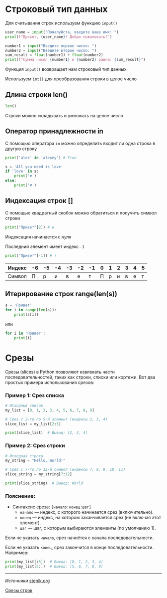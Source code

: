 # Строковый тип данных

Для считывания строк используем функцию `input()`

```python
user_name = input("Пожалуйста, введите ваше имя: ")
print(f"Привет, {user_name}! Добро пожаловать!")
```

```python
number1 = input("Введите первое число: ")
number2 = input("Введите второе число: ")
sum_result = float(number1) + float(number2)
print(f"Сумма чисел {number1} и {number2} равна: {sum_result}")
```

Функция `input()` возвращает нам строковый тип данных

Используем `int()` для преобразования строки в целое число 

## Длина строки len()

```python
len()
```

Строки можно складывать и умножать на целое число

## Оператор принадлежности in

С помощью оператора `in` можно определить входит ли одна строка в другую строку

```python
print('alex' in 'alexey') # True
```

```python
s = 'All you need is love'
if 'love' in s:
    print('❤️')
else:
    print('💔')
```

## Индексация строк []

С помощью квадратный скобок можно обратиться и получить символ строки

```python
print("Привет"[2]) # и
```

Индексация начинается с *нуля*

Последний элемент имеет индекс `-1`

```python
print("Привет"[-1]) # т
```

| Индекс | -6 | -5 | -4 | -3 | -2 | -1 | 0 | 1 | 2 | 3 | 4 | 5 |
|--------|----|----|----|----|----|----|---|---|---|---|---|---|
| Символ | П  | р  | и  | в  | е  | т  | П | р | и | в | е | т |

## Итерирование строк range(len(s))

```python
s = 'Привет'
for i in range(len(s)):
    print(s[i])
```

или

```python
for i in 'Привет':
    print(i)
```

# Срезы

Срезы (slices) в Python позволяют извлекать части последовательностей, таких как строки, списки или кортежи. Вот два простых примера использования срезов:

### Пример 1: Срез списка
```python
# Исходный список
my_list = [0, 1, 2, 3, 4, 5, 6, 7, 8, 9]

# Срез с 2-го по 5-й элемент (индексы 2, 3, 4)
slice_list = my_list[2:5]

print(slice_list)  # Вывод: [2, 3, 4]
```

### Пример 2: Срез строки
```python
# Исходная строка
my_string = "Hello, World!"

# Срез с 7-го по 12-й символ (индексы 7, 8, 9, 10, 11)
slice_string = my_string[7:12]

print(slice_string)  # Вывод: World
```

### Пояснение:
- Синтаксис среза: `[начало:конец:шаг]`
  - `начало` — индекс, с которого начинается срез (включительно).
  - `конец` — индекс, на котором заканчивается срез (не включая этот элемент).
  - `шаг` — шаг, с которым выбираются элементы (по умолчанию 1).

Если не указать `начало`, срез начнётся с начала последовательности.

Если не указать `конец`, срез закончится в конце последовательности. Например:
```python
print(my_list[:5])  # Вывод: [0, 1, 2, 3, 4]
print(my_list[5:])  # Вывод: [5, 6, 7, 8, 9]
```


---

*Источники* [stepik.org](https://stepik.org/lesson/284101/step/1?unit=265440)

[Срезы строк](https://stepik.org/lesson/302627/step/1?unit=284520)